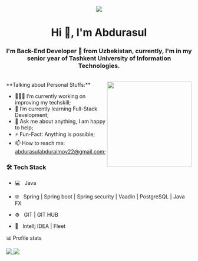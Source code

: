 <p align="center">
  <img src="https://github.com/thompsonemerson/thompsonemerson/raw/master/cover-thompson.png" />
</p>
<h1 align="center">Hi 👋, I'm Abdurasul</h1>
<h3 align="center">I'm Back-End Developer 🚀 from Uzbekistan, currently, I'm in my senior year of Tashkent University of Information Technologies.</h3>

<br>
<img align='right' src="https://media.giphy.com/media/M9gbBd9nbDrOTu1Mqx/giphy.gif" width="230">
**Talking about Personal Stuffs:**

- 👨🏽‍💻 I’m currently working on improving my techskill;
- 🌱 I’m currently learning Full-Stack Development; 
- 💬 Ask me about anything, I am happy to help;
- ⚡️ Fun-Fact: Anything is possible;
- 📫 How to reach me: abdurasulabduraimov22@gmail.com;

<h3>🛠 Tech Stack</h3>

- 💻 &nbsp; Java

- 🌐 &nbsp; Spring | Spring boot | Spring security | Vaadin | PostgreSQL | Java FX 
- ⚙️  &nbsp; GIT | GIT HUB
- 🔧 &nbsp; IntelIj IDEA | Fleet

📊 Profile stats
<div>
  <a href="https://github.com/abdurasul29052002">
    <img src="https://github-readme-stats.vercel.app/api/top-langs/?username=abdurasul29052002&bg_color=151515&border_color=ffffff&text_color=bdc3c7&title_color=3178c6&layout=compact&langs_count=10"/>
    <img src="https://github-readme-stats.vercel.app/api/index/?username=Ai-Work-Team"/>
  </a>
</div>
